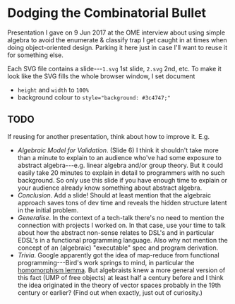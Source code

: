 Dodging the Combinatorial Bullet
================================

Presentation I gave on 9 Jun 2017 at the OME interview about using simple
algebra to avoid the enumerate & classify trap I get caught in at times
when doing object-oriented design. Parking it here just in case I'll want
to reuse it for something else.

Each SVG file contains a slide---`1.svg` 1st slide, `2.svg` 2nd, etc. To
make it look like the SVG fills the whole browser window, I set document

* `height` and `width` to `100%`
* background colour to `style="background: #3c4747;"`

TODO
----
If reusing for another presentation, think about how to improve it. E.g.

- *Algebraic Model for Validation*. (Slide 6) I think it shouldn't take
more than a minute to explain to an audience who've had some exposure to
abstract algebra---e.g. linear algebra and/or group theory. But it could
easily take 20 minutes to explain in detail to programmers with no such
background. So only use this slide if you have enough time to explain or
your audience already know something about abstract algebra.
- *Conclusion*. Add a slide! Should at least mention that the algebraic
approach saves tons of dev time and reveals the hidden structure latent
in the initial problem.
- *Generalise*. In the context of a tech-talk there's no need to mention
the connection with projects I worked on. In that case, use your time to
talk about how the abstract non-sense relates to DSL's and in particular
EDSL's in a functional programming language. Also why not mention the
concept of an (algebraic) "executable" spec and program derivation.
- *Trivia*. Google apparently got the idea of map-reduce from functional
programming---Bird's work springs to mind, in particular the [homomorphism
lemma][homomorphism-lemma]. But algebraists knew a more general version
of this fact (UMP of free objects) at least half a century before and I
think the idea originated in the theory of vector spaces probably in the
19th century or earlier? (Find out when exactly, just out of curiosity.)




[homomorphism-lemma]: https://en.wikipedia.org/wiki/Bird%E2%80%93Meertens_formalism#The_homomorphism_lemma_and_its_applications_to_parallel_implementations
  "The homomorphism lemma and its applications to parallel implementations"
